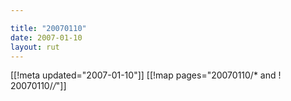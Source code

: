 ```yaml
---

title: "20070110"
date: 2007-01-10
layout: rut
---
```


[[!meta updated="2007-01-10"]]
[[!map pages="20070110/* and ! 20070110/*/*"]]
